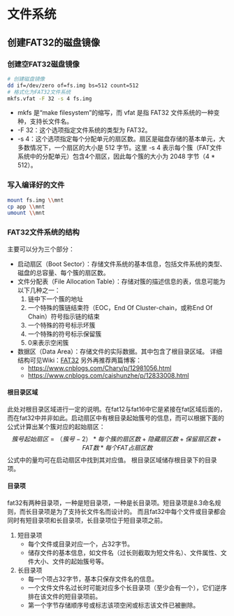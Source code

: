 # 文件系统

## 创建FAT32的磁盘镜像

### 创建空FAT32磁盘镜像
```bash
# 创建磁盘镜像
dd if=/dev/zero of=fs.img bs=512 count=512
# 格式化为FAT32文件系统
mkfs.vfat -F 32 -s 4 fs.img
```
- mkfs 是“make filesystem”的缩写，而 vfat 是指 FAT32 文件系统的一种变种，支持长文件名。
- -F 32：这个选项指定文件系统的类型为 FAT32。
- -s 4：这个选项指定每个分配单元的扇区数。扇区是磁盘存储的基本单元，大多数情况下，一个扇区的大小是 512 字节。这里 -s 4 表示每个簇（FAT文件系统中的分配单元）包含4个扇区，因此每个簇的大小为 2048 字节（4 * 512）。

### 写入编译好的文件
```bash
mount fs.img \\mnt
cp app \\mnt
umount \\mnt
```

### FAT32文件系统的结构

主要可以分为三个部分：
- 启动扇区（Boot Sector）：存储文件系统的基本信息，包括文件系统的类型、磁盘的总容量、每个簇的扇区数。
- 文件分配表（File Allocation Table）：存储对簇的描述信息的表，信息可能为以下几种之一：
    1. 链中下一个簇的地址
    1. 一个特殊的簇链结束符（EOC，End Of Cluster-chain，或称End Of Chain）符号指示链的结束
    1. 一个特殊的符号标示坏簇
    1. 一个特殊的符号标示保留簇
    1. 0来表示空闲簇
- 数据区（Data Area）：存储文件的实际数据。其中包含了根目录区域。
详细结构可见Wiki：[FAT32](https://zh.wikipedia.org/wiki/%E6%AA%94%E6%A1%88%E9%85%8D%E7%BD%AE%E8%A1%A8)
另外再推荐两篇博客：
  - https://www.cnblogs.com/Chary/p/12981056.html
  - https://www.cnblogs.com/caishunzhe/p/12833008.html


#### 根目录区域

此处对根目录区域进行一定的说明。在fat12与fat16中它是紧接在fat区域后面的，而在fat32中并非如此。启动扇区中有根目录起始簇号的信息，而可以根据下面的公式计算出某个簇对应的起始扇区：
$$ 簇号起始扇区 = （簇号-2）* 每个簇的扇区数 + 隐藏扇区数 + 保留扇区数 + FAT数*每个FAT占扇区数 $$
公式中的量均可在启动扇区中找到其对应值。
根目录区域储存根目录下的目录项。

#### 目录项

fat32有两种目录项，一种是短目录项，一种是长目录项。短目录项是8.3命名规则，而长目录项是为了支持长文件名而设计的。
而且fat32中每个文件或目录都会同时有短目录项和长目录项，长目录项位于短目录项之前。

1. 短目录项
    - 每个文件或目录对应一个，占32字节。
    - 储存文件的基本信息，如文件名（过长则截取为短文件名）、文件属性、文件大小、文件的起始簇号等。
2. 长目录项
    - 每一个项占32字节，基本只保存文件名的信息。
    - 一个文件文件名过长时可能对应多个长目录项（至少会有一个），它们逆序排在该文件的短目录项前。
    - 第一个字节存储顺序号或标志该项空闲或标志该文件已被删除。

